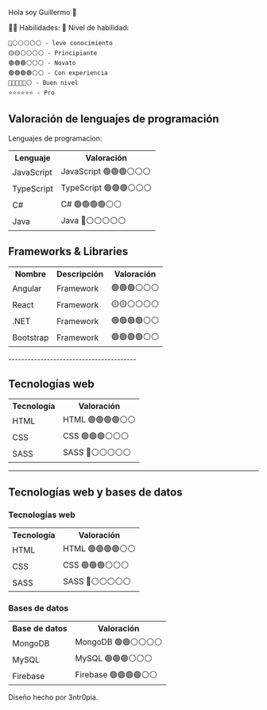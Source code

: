 Hola soy Guillermo 👋



👩‍💻 Habilidades:
🌟 Nivel de habilidad:

    🔴⚪⚪⚪⚪⚪ - leve conocimiento
    🟡🟡⚪⚪⚪⚪ - Principiante
    🟢🟢🟢⚪⚪⚪ - Novato
    🟢🟢🟢🟢⚪⚪ - Con experiencia
    🔵🔵🔵🔵🔵⚪ - Buen nivel
    ⭐⭐⭐⭐⭐⭐ - Pro
		 
<html>
<head>
    
</head>
<body>

<h2>Valoración de lenguajes de programación</h2>
Lenguajes de programacion:
<table>
    <tr>
        <th>Lenguaje</th>
        <th>Valoración</th>
    </tr>
    <tr>
        <td>JavaScript</td>
        <td>JavaScript 🟢🟢🟢⚪⚪⚪</td>
    </tr>
    <tr>
        <td>TypeScript</td>
        <td>TypeScript 🟢🟢🟢⚪⚪⚪</td>
    </tr>
    <tr>
        <td>C#</td>
        <td>C# 🟢🟢🟢🟢⚪⚪</td>
    </tr>
    <tr>
        <td>Java</td>
        <td>Java 🔴⚪⚪⚪⚪⚪</td>
    </tr>
</table>

</body>
</html>
<html>
<body>
<h2>Frameworks & Libraries</h2>

<table>
    <tr>
        <th>Nombre</th>
        <th>Descripción</th>
        <th>Valoración</th>
    </tr>
    <tr>
        <td>Angular</td>
        <td>Framework</td>
        <td>🟢🟢🟢⚪⚪⚪</td>
    </tr>
    <tr>
        <td>React</td>
        <td>Framework</td>
        <td>🟡🟡⚪⚪⚪⚪</td>
    </tr>
     <tr>
        <td>.NET</td>
        <td>Framework</td>
        <td> 🟢🟢🟢🟢⚪⚪ </td>
    </tr>
    <tr>
        <td>Bootstrap</td>
        <td>Framework</td>
        <td> 🟢🟢🟢🟢⚪⚪ </td>
    </tr>
</table>

</body>
</html>
----------------------------------------
<!DOCTYPE html>
<html>
<head>
  
</head>
<body>

<h2>Tecnologías web</h2>

<table>
    <tr>
        <th>Tecnología</th>
        <th>Valoración</th>
    </tr>
    <tr>
        <td>HTML</td>
        <td>HTML 🟢🟢🟢🟢⚪⚪</td>
    </tr>
    <tr>
        <td>CSS</td>
        <td>CSS 🟢🟢🟢⚪⚪⚪</td>
    </tr>
    <tr>
        <td>SASS</td>
        <td>SASS 🔴⚪⚪⚪⚪⚪</td>
    </tr>
</table>

</body>
</html>

-----------------------------------------
<body>

<h2>Tecnologías web y bases de datos</h2>

<h3>Tecnologías web</h3>
<table>
    <tr>
        <th>Tecnología</th>
        <th>Valoración</th>
    </tr>
    <tr>
        <td>HTML</td>
        <td>HTML 🟢🟢🟢🟢⚪⚪</td>
    </tr>
    <tr>
        <td>CSS</td>
        <td>CSS 🟢🟢🟢⚪⚪⚪</td>
    </tr>
    <tr>
        <td>SASS</td>
        <td>SASS 🔴⚪⚪⚪⚪⚪</td>
    </tr>
</table>
<html>
<body>
<h3>Bases de datos</h3>
<table>
    <tr>
        <th>Base de datos</th>
        <th>Valoración</th>
    </tr>
    <tr>
        <td>MongoDB</td>
        <td>MongoDB 🟢🟢⚪⚪⚪⚪</td>
    </tr>
    <tr>
        <td>MySQL</td>
        <td>MySQL 🟢🟢🟢⚪⚪⚪</td>
    </tr>
    <tr>
        <td>Firebase</td>
        <td>Firebase 🟢🟢🟢🟢⚪⚪</td>
    </tr>
</table>

</body>
</html>

		


Diseño hecho por 3ntr0pia.


<!--
**blackl1ght98/blackl1ght98** is a ✨ _special_ ✨ repository because its `README.md` (this file) appears on your GitHub profile.

Here are some ideas to get you started:

- 🔭 I’m currently working on ...
- 🌱 I’m currently learning ...
- 👯 I’m looking to collaborate on ...
- 🤔 I’m looking for help with ...
- 💬 Ask me about ...
- 📫 How to reach me: ...
- 😄 Pronouns: ...
- ⚡ Fun fact: ...
-->
